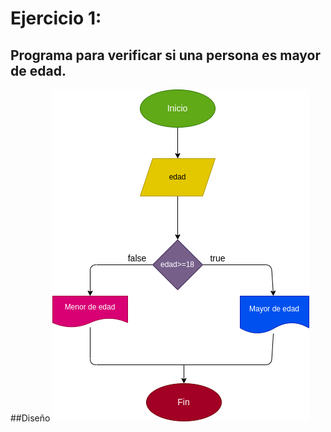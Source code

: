 # Ejercicio 1:

## Programa para verificar si una persona es mayor de edad.

##Diseño
![Diagrama de flujo](diagrama.png "Diagrama de flujo")